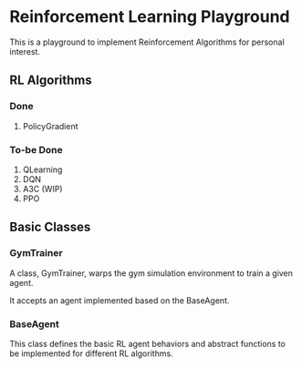 # Reinforcement Learning Playground

This is a playground to implement Reinforcement Algorithms for personal interest.

## RL Algorithms

### Done

1. PolicyGradient

### To-be Done

1. QLearning
2. DQN
3. A3C (WIP)
4. PPO

## Basic Classes

### GymTrainer

A class, GymTrainer, warps the gym simulation environment to train a given agent.

It accepts an agent implemented based on the BaseAgent.

### BaseAgent

This class defines the basic RL agent behaviors and abstract functions to be implemented for different RL algorithms.
